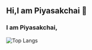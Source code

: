 ## Hi,I am Piyasakchai 👋
### I am Piyasakchai,
![Top Langs](https://github-readme-stats.vercel.app/api/top-langs/?username=Piyasakchai07359)
